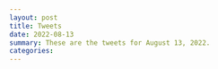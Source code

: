 ```yaml
---
layout: post
title: Tweets
date: 2022-08-13
summary: These are the tweets for August 13, 2022.
categories:
---
```


